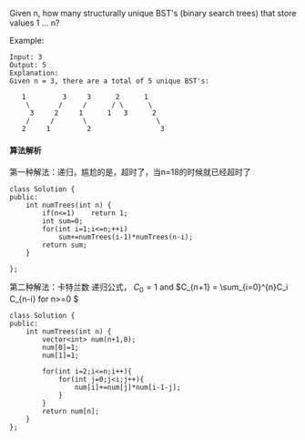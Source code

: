 Given n, how many structurally unique BST's (binary search trees) that store values 1 ... n?

Example:
```
Input: 3
Output: 5
Explanation:
Given n = 3, there are a total of 5 unique BST's:

   1         3     3      2      1
    \       /     /      / \      \
     3     2     1      1   3      2
    /     /       \                 \
   2     1         2                 3
```

#### 算法解析
第一种解法：递归，尴尬的是，超时了，当n=18的时候就已经超时了
```
class Solution {
public:
    int numTrees(int n) {
        if(n<=1)    return 1;
        int sum=0;
        for(int i=1;i<=n;++i)
            sum+=numTrees(i-1)*numTrees(n-i);
        return sum; 
    }
    
};
```
第二种解法：卡特兰数
递归公式， $C_0 = 1$ and $C_{n+1} = \sum_{i=0}^{n}C_i C_{n-i} for n>=0 $
```
class Solution {
public:
    int numTrees(int n) {
        vector<int> num(n+1,0);
        num[0]=1;
        num[1]=1;
        
        for(int i=2;i<=n;i++){
            for(int j=0;j<i;j++){
                num[i]+=num[j]*num[i-1-j];
            }
        }
        return num[n];
    }
};
```
